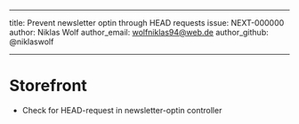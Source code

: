 ---
title: Prevent newsletter optin through HEAD requests
issue: NEXT-000000
author: Niklas Wolf
author_email: wolfniklas94@web.de
author_github: @niklaswolf
___
# Storefront
* Check for HEAD-request in newsletter-optin controller
